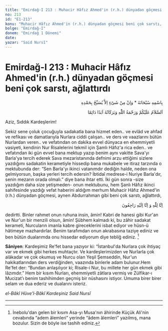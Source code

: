 ```yaml
---
title: "Emirdağ-I 213 : Muhacir Hâfız Ahmed'in (r.h.) dünyadan göçmesi beni çok sarstı, ağlattırdı"
no: 213
id: "E1-213"
konu: "Muhacir Hâfız Ahmed'in (r.h.) dünyadan göçmesi beni çok sarstı, ağlattırdı"
bolge: "Emirdağ-I"
donem: "Emirdağ 1 Dönemi"
date: 
yazar: "Said Nursî"
---
```


# Emirdağ-I 213 : Muhacir Hâfız Ahmed'in (r.h.) dünyadan göçmesi beni çok sarstı, ağlattırdı

<p class="arabic" dir="rtl" title="Meal: “Subhân Allah’ın adıyla” * “Hiçbir şey yoktur ki O'nu hamd ile tesbih etmesin” [İsrâ 17:44]">بِاسْمِهِ سُبْحَانَهُ * وَاِنْ مِنْ شَىْءٍ اِلاَّ يُسَبِّحُ بِحَمْدِهِ</p>

<p class="arabic" dir="rtl" title="Meal: “Allah’ın selâmı, rahmeti ve bereketleri, ebedî ve dâimî olarak üzerinize olsun.”">اَلسَّلاَمُ عَلَيْكُمْ وَرَحْمَةُ اللّٰهِ وَبَرَكَاتُهُ اَبَدًا دَائِمًا</p>

Aziz, Sıddık Kardeşlerim!

Sekiz sene çoluk çocuğuyla sadakatla bana hizmet eden.. ve evlâd ve ahfad ve refikası ve damatlarıyla Nurlara ciddi çalışan.. ve ders ve vaazlarını bütün Nurlardan veren.. ve vefatından on dakika evvel dünyaca en ehemmiyetli vasiyeti, kendinin Nur Risalelerini tekmil için Şamlı Hâfız'a rica eden.. ve vefatından iki gün evvel bana mektup yazıp benim aynı vakitte Sava'yı Barla'ya tercih ederek Sava mezaristanında defnimi arzu ettiğimi sizlere yazdığımı sadakatin kerametiyle hissedip bana mukabele ve itiraz tarzında o mektubunda der: “Sen Barla'yı ikinci vatanımdır dediğin halde, neden ona gelmiyorsun, başka yerleri tercih edersin? İbtidaî medrese-i Nuriye Barla'dır, senin mezarın orada olmalı.” diye bana ihtar etti. İki gün sonra -size yazdığım daha size yetişmeden- onun mektubunu, hem Şanlı Hâfız ikinci sahifesinde yazdığı vefat haberini aldığım merhum Muhacir Hâfız Ahmed'in (r.h.) dünyadan göçmesi, aynen Abdurrahman gibi beni çok sarstı, ağlattırdı,

<p class="arabic" dir="rtl" title="Meal: “Biz şüphesiz Allah'a aidiz ve şüphesiz O'na döneceğiz.” [Bakara Suresi, 2:156]">اِنَّا لِلّٰهِ وَ اِنَّا اِلَيْهِ رَاجِعُونَ</p>

dedirtti. Binler rahmet onun ruhuna insin, âmin! Kabri de hanesi gibi Kur'an ve Nur'un bir menzili olsun, âmin! Şübhem kalmadı ki, bu zâhir sadakat kerameti, Nurcuların imanla kabre gireceklerini isbat ediyor ve hüsn-ü hâtimeye mazhardırlar. Benim tarafımdan onun akrabasına taziye ediniz ve ben bütün dualarımda onu hissedar ediyorum diye tebliğ ediniz. [^1]

**Sâniyen**: Kardeşimiz Re'fet bana yazıyor ki: “İstanbul'da Nurlara çok ihtiyaç var ve ekmek gibi herkes muhtaçtır. Ve kardeşlerimizden ve Nurlarla çok alâkadar ve çok okumuş ve Nurcu olan Yeşil Şemseddin, Nur'un hakikatlarından ders verdiğinden, vaazında binlerle adam bulunur.Hem Re'fet der: “Bundan anlaşılıyor ki; Risale-i Nur, bu millete her gün ekmek gibi lâzımdır.” Hem bir kısım Nurları, ehemmiyetli zâtlara vermiş ve Zülfikar-ı Mucizat'ı benim tashihimden geçmiş bir nüshasını istiyor. Umuma birer birer selam ve dua ederiz ve dualarını isteriz.

*el-Bâkî Hüve’l-Bâkî*
*Kardeşiniz*
*Said Nursî*

***
[^1]: İnebolu'dan gelen bir kısım Asa-yı Musa'nın âhirinde Küçük Ali'nin cevabında “adem âlemleri” yerinde “âdem âlemleri” yazılmış, mana bozulur. Sizin de böyle ise tashih ediniz.
